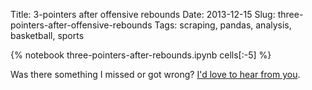 Title: 3-pointers after offensive rebounds
Date: 2013-12-15
Slug: three-pointers-after-offensive-rebounds
Tags: scraping, pandas, analysis, basketball, sports

{% notebook three-pointers-after-rebounds.ipynb cells[:-5] %}

Was there something I missed or got wrong? [I'd love to hear from you](https://twitter.com/gjreda).